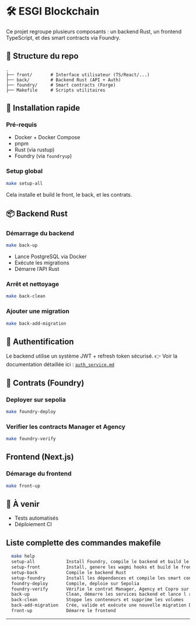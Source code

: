 # 🛠️ ESGI Blockchain

Ce projet regroupe plusieurs composants : un backend Rust, un frontend TypeScript, et des smart contracts via Foundry.

## 📁 Structure du repo
```
.
├── front/       # Interface utilisateur (TS/React/...)
├── back/        # Backend Rust (API + Auth)
├── foundry/     # Smart contracts (Forge)
├── Makefile     # Scripts utilitaires
```

## 🚀 Installation rapide
### Pré-requis
- Docker + Docker Compose
- pnpm
- Rust (via rustup)
- Foundry (via `foundryup`)

### Setup global
```bash
make setup-all
```
Cela installe et build le front, le back, et les contrats.


## 📦 Backend Rust

### Démarrage du backend
```bash
make back-up
```
- Lance PostgreSQL via Docker
- Exécute les migrations
- Démarre l’API Rust

### Arrêt et nettoyage
```bash
make back-clean
```

### Ajouter une migration
```bash
make back-add-migration
```

## 🔐 Authentification
Le backend utilise un système JWT + refresh token sécurisé.
👉 Voir la documentation détaillée ici : [`auth_service.md`](/back/src/services/auth_service.md)


## 📜 Contrats (Foundry)

### Deployer sur sepolia
```bash
make foundry-deploy
```

### Verifier les contracts Manager et Agency
```bash
make foundry-verify
```

## Frontend (Next.js)

### Démarage du frontend
```bash
make front-up
```

## 🎯 À venir
- Tests automatisés
- Déploiement CI

## Liste complette des commandes makefile

```bash
  make help
  setup-all            Install Foundry, compile le backend et build le frontend
  setup-front          Install, genere les wagmi hooks et build le frontend (pnpm)
  setup-back           Compile le backend Rust
  setup-foundry        Install les dépendances et compile les smart contracts
  foundry-deploy       Compile, deploie sur Sepolia
  foundry-verify       Vérifie le contrat Manager, Agency et Copro sur Etherscan Sepolia
  back-up              Clean, démarre les services backend et lance l application
  back-clean           Stoppe les conteneurs et supprime les volumes
  back-add-migration   Crée, valide et exécute une nouvelle migration Diesel
  front-up             Démarre le frontend
```

---


